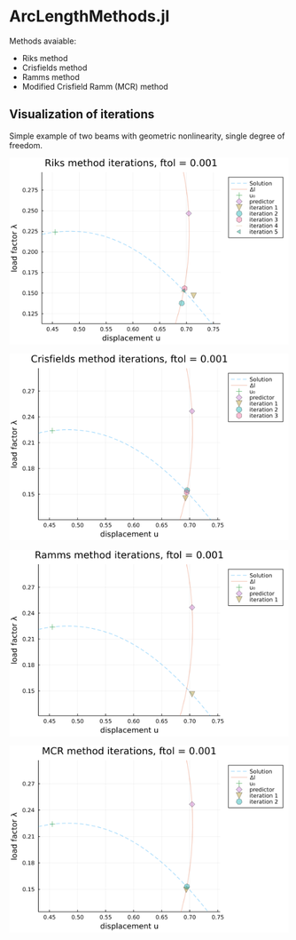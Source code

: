 # ArcLengthMethods.jl

Methods avaiable:
- Riks method
- Crisfields method
- Ramms method
- Modified Crisfield Ramm (MCR) method

## Visualization of iterations

Simple example of two beams with geometric nonlinearity, single degree of freedom.

![Riks method iterations visualized](docs/files/riksmethoditerations.png)

![Crisfields method iterations visualized](docs/files/crisfieldsmethoditerations.png)

![Ramms method iterations visualized](docs/files/rammsmethoditerations.png)

![MCR method iterations visualized](docs/files/mcrmethoditerations.png)